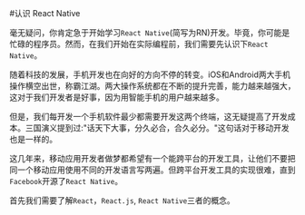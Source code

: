 #认识 React Native

毫无疑问，你肯定急于开始学习`React Native`(简写为RN)开发。毕竟，你可能是忙碌的程序员。然而，在我们开始在实际编程前，我们需要先认识下`React Native`。

随着科技的发展，手机开发也在向好的方向不停的转变。iOS和Android两大手机操作横空出世，称霸江湖。两大操作系统都在不断的提升完善，能力越来越强大，这对于我们开发者是好事，因为用智能手机的用户越来越多。

但是，我们每开发一个手机软件最少都需要开发这两个终端，这无疑提高了开发成本。三国演义提到过:"话天下大事，分久必合，合久必分。"这句话对于移动开发也是一样的。

这几年来，移动应用开发者做梦都希望有一个能跨平台的开发工具，让他们不要把同一个移动应用使用不同的开发语言写两遍。但跨平台开发工具的实现很难，直到`Facebook`开源了`React Native`。

首先我们需要了解`React`，`React.js`, `React Native`三者的概念。

